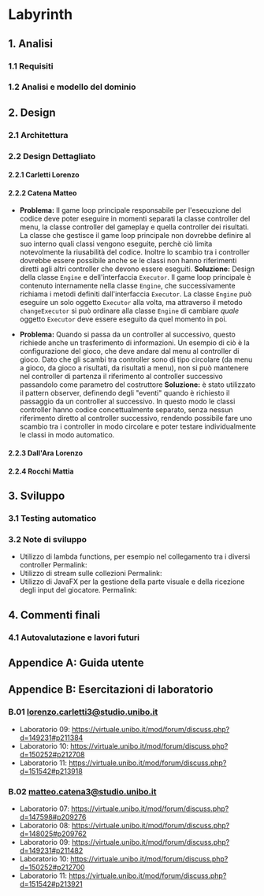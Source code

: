 # Labyrinth

## 1. Analisi
### 1.1 Requisiti
### 1.2 Analisi e modello del dominio

## 2. Design
### 2.1 Architettura
### 2.2 Design Dettagliato
#### 2.2.1 Carletti Lorenzo
#### 2.2.2 Catena Matteo
- **Problema:** Il game loop principale responsabile per l'esecuzione del codice deve poter eseguire in momenti separati la classe controller del menu, la classe controller del gameplay e quella controller dei risultati.
La classe che gestisce il game loop principale non dovrebbe definire al suo interno quali classi vengono eseguite, perchè ciò limita notevolmente la riusabilità del codice.
Inoltre lo scambio tra i controller dovrebbe essere possibile anche se le classi non hanno riferimenti diretti agli altri controller che devono essere eseguiti.
**Soluzione:** Design della classe `Engine` e dell'interfaccia `Executor`.
Il game loop principale è contenuto internamente nella classe `Engine`, che successivamente richiama i metodi definiti dall'interfaccia `Executor`.
La classe `Engine` può eseguire un solo oggetto `Executor` alla volta, ma attraverso il metodo `changeExecutor` si può ordinare alla classe `Engine` di cambiare *quale* oggetto `Executor` deve essere eseguito da quel momento in poi.

- **Problema:** Quando si passa da un controller al successivo, questo richiede anche un trasferimento di informazioni. Un esempio di ciò è la configurazione del gioco, che deve andare dal menu al controller di gioco.
Dato che gli scambi tra controller sono di tipo circolare (da menu a gioco, da gioco a risultati, da risultati a menu), non si può mantenere nel controller di partenza il riferimento al controller successivo passandolo come parametro del costruttore
**Soluzione:** è stato utilizzato il pattern observer, definendo degli "eventi" quando è richiesto il passaggio da un controller al successivo.
In questo modo le classi controller hanno codice concettualmente separato, senza nessun riferimento diretto al controller successivo, rendendo possibile fare uno scambio tra i controller in modo circolare e poter testare individualmente le classi in modo automatico.

#### 2.2.3 Dall'Ara Lorenzo
#### 2.2.4 Rocchi Mattia

## 3. Sviluppo
### 3.1 Testing automatico
### 3.2 Note di sviluppo
- Utilizzo di lambda functions, per esempio nel collegamento tra i diversi controller
Permalink:
- Utilizzo di stream sulle collezioni
Permalink:
- Utilizzo di JavaFX per la gestione della parte visuale e della ricezione degli input del giocatore.
Permalink:

## 4. Commenti finali
### 4.1 Autovalutazione e lavori futuri

## Appendice A: Guida utente

## Appendice B: Esercitazioni di laboratorio
### B.01 lorenzo.carletti3@studio.unibo.it
- Laboratorio 09: https://virtuale.unibo.it/mod/forum/discuss.php?d=149231#p211384
- Laboratorio 10: https://virtuale.unibo.it/mod/forum/discuss.php?d=150252#p212708
- Laboratorio 11: https://virtuale.unibo.it/mod/forum/discuss.php?d=151542#p213918
### B.02 matteo.catena3@studio.unibo.it
- Laboratorio 07: https://virtuale.unibo.it/mod/forum/discuss.php?d=147598#p209276
- Laboratorio 08: https://virtuale.unibo.it/mod/forum/discuss.php?d=148025#p209762
- Laboratorio 09: https://virtuale.unibo.it/mod/forum/discuss.php?d=149231#p211482
- Laboratorio 10: https://virtuale.unibo.it/mod/forum/discuss.php?d=150252#p212700
- Laboratorio 11: https://virtuale.unibo.it/mod/forum/discuss.php?d=151542#p213921
